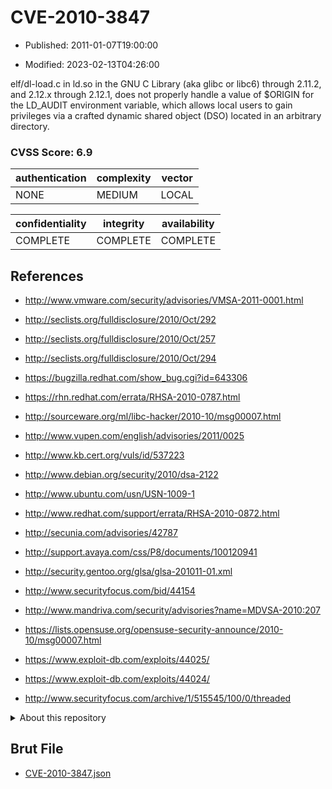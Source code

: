# CVE-2010-3847

- Published: 2011-01-07T19:00:00

- Modified: 2023-02-13T04:26:00

elf/dl-load.c in ld.so in the GNU C Library (aka glibc or libc6) through 2.11.2, and 2.12.x through 2.12.1, does not properly handle a value of $ORIGIN for the LD_AUDIT environment variable, which allows local users to gain privileges via a crafted dynamic shared object (DSO) located in an arbitrary directory.

### CVSS Score: **6.9**

| authentication | complexity | vector |
| --- | --- | --- |
| NONE | MEDIUM | LOCAL |

| confidentiality | integrity | availability |
| --- | --- | --- |
| COMPLETE | COMPLETE | COMPLETE |

## References

* http://www.vmware.com/security/advisories/VMSA-2011-0001.html

* http://seclists.org/fulldisclosure/2010/Oct/292

* http://seclists.org/fulldisclosure/2010/Oct/257

* http://seclists.org/fulldisclosure/2010/Oct/294

* https://bugzilla.redhat.com/show_bug.cgi?id=643306

* https://rhn.redhat.com/errata/RHSA-2010-0787.html

* http://sourceware.org/ml/libc-hacker/2010-10/msg00007.html

* http://www.vupen.com/english/advisories/2011/0025

* http://www.kb.cert.org/vuls/id/537223

* http://www.debian.org/security/2010/dsa-2122

* http://www.ubuntu.com/usn/USN-1009-1

* http://www.redhat.com/support/errata/RHSA-2010-0872.html

* http://secunia.com/advisories/42787

* http://support.avaya.com/css/P8/documents/100120941

* http://security.gentoo.org/glsa/glsa-201011-01.xml

* http://www.securityfocus.com/bid/44154

* http://www.mandriva.com/security/advisories?name=MDVSA-2010:207

* https://lists.opensuse.org/opensuse-security-announce/2010-10/msg00007.html

* https://www.exploit-db.com/exploits/44025/

* https://www.exploit-db.com/exploits/44024/

* http://www.securityfocus.com/archive/1/515545/100/0/threaded

<details>
<summary>About this repository</summary> 

  This repository is part of the project [Live Hack CVE](https://github.com/Live-Hack-CVE). Main website can be found [www.live-hack.org](https://www.live-hack.org) 
  
  Made by [Sn0wAlice](https://github.com/Sn0wAlice) for the people that care about security and need to have a feed of the latest CVEs. Hope you enjoy it, don't forget to star the repo and follow me on [Twitter](https://twitter.com/Sn0wAlice) and [Github](https://github.com/Sn0wAlice). And that is my [personnal website](https://www.alice-snow.me/)

  - [Home Page](https://github.com/Live-Hack-CVE)
  - [Framework](https://github.com/Live-Hack-CVE/cve-framework)
  - [CVE database](https://github.com/Live-Hack-CVE/full_database)
  - [Changelog](https://github.com/Live-Hack-CVE/Changelog)
</details>

## Brut File

* [CVE-2010-3847.json](https://raw.githubusercontent.com/Live-Hack-CVE/full_database/main/cves/2010/CVE-2010-3847.json)

